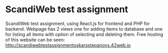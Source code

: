 # ScandiWeb test assignment
ScandiWeb test assignment, using React.js for frontend and PHP for backend. Webpage has 2 views one for adding items to database and one for listing all items with option of selecting and deleting them.
Free hosting of this website can be seen:
http://scandiwebtestassignmentoskarsstepanovs.42web.io
